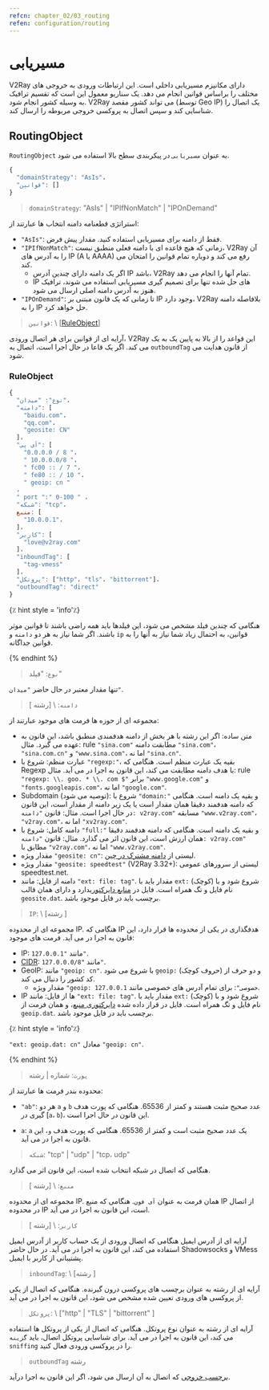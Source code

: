 ```yaml
---
refcn: chapter_02/03_routing
refen: configuration/routing
---
```

# مسیریابی

V2Ray دارای مکانیزم مسیریابی داخلی است. این ارتباطات ورودی به خروجی های مختلف را براساس قوانین انجام می دهد. یک سناریو معمول این است که تقسیم ترافیک به وسیله کشور انجام شود. V2Ray می تواند کشور مقصد (توسط Geo IP) یک اتصال را شناسایی کند و سپس اتصال به پروکسی خروجی مربوطه را ارسال کند.

## RoutingObject

`RoutingObject` به عنوان `مسیریابی` در پیکربندی سطح بالا استفاده می شود.

```javascript
{
  "domainStrategy": "AsIs"،
  "قوانین": []
}
```

> `domainStrategy`: "AsIs" | "IPIfNonMatch" | "IPOnDemand"

استراتژی قطعنامه دامنه انتخاب ها عبارتند از:

* `"AsIs"`: فقط از دامنه برای مسیریابی استفاده کنید. مقدار پیش فرض.
* `"IPIfNonMatch"`: زمانی که هیچ قاعده ای با دامنه فعلی منطبق نیست، V2Ray آن را به آدرس های IP (A یا AAAA) رفع می کند و دوباره تمام قوانین را امتحان می کند. 
  * اگر یک دامنه دارای چندین آدرس IP باشد، V2Ray تمام آنها را انجام می دهد.
  * IP های حل شده تنها برای تصمیم گیری مسیریابی استفاده می شوند، ترافیک هنوز به آدرس دامنه اصلی ارسال می شود.
* `"IPOnDemand"`: تا زمانی که یک قانون مبتنی بر IP وجود دارد، V2Ray بلافاصله دامنه را به IP حل خواهد کرد.

> `قوانین`: \ [[RuleObject](#ruleobject)\]

آرایه ای از قوانین برای هر اتصال ورودی، V2Ray این قواعد را از بالا به پایین یک به یک می کند. اگر یک قاعا در حال اجرا است، اتصال به `outboundTag` از قانون هدایت می شود.

### RuleObject

```javascript
{
  "نوع": "میدان"،
  "دامنه": [
    "baidu.com"،
    "qq.com"،
    "geosite: CN"
  ]،
  "آی پی": [
    "0.0.0.0 / 8 "،
    " 10.0.0.0/8 "،
    " fc00 :: / 7 "،
    " fe80 :: / 10 "،
    " geoip: cn "
  ،
  " port ":" 0-100 " ،
  "شبکه": "tcp"،
  منبع: [
    "10.0.0.1"،
  ]،
  "کاربر": [
    "love@v2ray.com"
  ]،
  "inboundTag": [
    "tag-vmess"
  ]،
  "پروتکل": ["http"، "tls"، "bittorrent"]،
  "outboundTag": "direct"
}
```

{٪ hint style = 'info'٪}

هنگامی که چندین فیلد مشخص می شود، این فیلدها باید همه راضی باشند تا قوانین موثر باشند. اگر شما نیاز به هر دو `دامنه` و `ip` قوانین، به احتمال زیاد شما نیاز به آنها را به قوانین جداگانه.

{% endhint %}

> `نوع`: "فیلد"

تنها مقدار معتبر در حال حاضر `"میدان"`.

> `دامنه`: \ [رشته \]

مجموعه ای از حوزه ها فرمت های موجود عبارتند از:

* متن ساده: اگر این رشته با هر بخش از دامنه هدفمندی منطبق باشد، این قانون به عهده می گیرد. مثال: rule `"sina.com"` مطابقت دامنه `"sina.com"`، `"sina.com.cn"` و `"www.sina.com"`، اما نه `"sina.cn"`.
* عبارت منظم: شروع با `"regexp:"`، بقیه یک عبارت منظم است. هنگامی که Regexp با هدف دامنه مطابقت می کند، این قانون به اجرا در می آید. مثال: rule `"regexp: \\. goo. * \\. com $"` برابر `"www.google.com"` و `"fonts.googleapis.com"`، اما نه `"google.com"`.
* Subdomain (توصیه می شود): شروع با `"domain:"` و بقیه یک دامنه است. هنگامی که دامنه هدفمند دقیقا همان مقدار است یا یک زیر دامنه از مقدار است، این قانون در حال اجرا است. مثال: قانون `"دامنه: v2ray.com"` مسابقه `"www.v2ray.com"`، `"v2ray.com"`، اما نه `"xv2ray.com"`.
* دامنه کامل: شروع با `"full:"` و بقیه یک دامنه است. هنگامی که دامنه هدفمند دقیقا همان ارزش است، این قانون اثر می گذارد. مثال: قانون `"دامنه: v2ray.com"` مطابق با `"v2ray.com"`، اما نه `"www.v2ray.com"`.
* مقدار ویژه `"geosite: cn"`: لیستی از [دامنه مشترک در چین](https://www.v2ray.com/links/chinasites/).
* مقدار ویژه `"geosite: speedtest"` (V2Ray 3.32+): لیستی از سرورهای عمومی speedtest.net.
* دامنه از فایل: مانند `"ext: file: tag"`. مقدار باید با `ext:` (کوچک) شروع شود و با نام فایل و تگ همراه است. فایل در [منابع دایرکتوری](env.md#location-of-v2ray-asset)دارد و دارای همان قالب `geosite.dat`. برچسب باید در فایل موجود باشد.

> `IP`: \ [رشته \]

مجموعه ای از محدوده IP. هنگامی که IP هدفگذاری در یکی از محدوده ها قرار دارد، این قانون به اجرا در می آید. فرمت های موجود:

* IP: مانند `"127.0.0.1"`.
* [CIDR](https://en.wikipedia.org/wiki/Classless_Inter-Domain_Routing): مانند `"127.0.0.0/8"`.
* GeoIP: مانند `"geoip: cn"`. با شروع می شود `geoip:` (حروف کوچک) و دو حرف از کد کشور را دنبال می کند. 
  * مقدار ویژه `"geoip: خصوصی"`: برای تمام آدرس های خصوصی مانند `127.0.0.1`.
* IP ها از فایل: مانند `"ext: file: tag"`. مقدار باید با `ext:` (کوچک) شروع شود و با نام فایل و تگ همراه است. فایل در قرار داده شده [دایرکتوری منبع](env.md#location-of-v2ray-asset)، و همان فرمت از `geoip.dat`. برچسب باید در فایل موجود باشد.

{٪ hint style = 'info'٪}

`"ext: geoip.dat: cn"` معادل `"geoip: cn"`.

{% endhint %}

> `پورت`: شماره | رشته

محدوده بندر فرمت ها عبارتند از:

* `"ab"`: هر دو `a` و `b` عدد صحیح مثبت هستند و کمتر از 65536. هنگامی که پورت هدف گیری در [`a`، `b`)، این قانون در حال اجرا است.

* `a`: `a` یک عدد صحیح مثبت است و کمتر از 65536. هنگامی که پورت هدف `و`، این قانون به اجرا در می آید.

> `شبکه`: "tcp" | "udp" | "tcp، udp"

هنگامی که اتصال در شبکه انتخاب شده است، این قانون اثر می گذارد.

> `منبع`: \ [رشته \]

مجموعه ای از محدوده IP. همان فرمت به عنوان `آی فون`. هنگامی که منبع IP از اتصال در محدوده IP است، این قانون به اجرا در می آید.

> `کاربر`: \ [رشته \]

آرایه ای از آدرس ایمیل هنگامی که اتصال ورودی از یک حساب کاربر از آدرس ایمیل استفاده می کند، این قانون به اجرا در می آید. در حال حاضر Shadowsocks و VMess پشتیبانی از کاربر با ایمیل.

> `inboundTag`: \ [رشته \]

آرایه ای از رشته به عنوان برچسب های پروکسی درون گیرنده. هنگامی که اتصال از یکی از پروکسی های ورودی تعیین شده مشخص می شود، این قانون به اجرا در می آید.

> `پروتکل`: \ ["http" | "TLS" | "bittorrent" \]

آرایه ای از رشته به عنوان نوع پروتکل. هنگامی که اتصال از یکی از پروتکل ها استفاده می کند، این قانون به اجرا در می آید. برای شناسایی پروتکل اتصال، باید `گزینه sniffing` را در پروکسی ورودی فعال کنید.

> `outboundTag` رشته

[برچسب خروجی](protocols.md) که اتصال به آن ارسال می شود، اگر این قانون به اجرا درآید.
